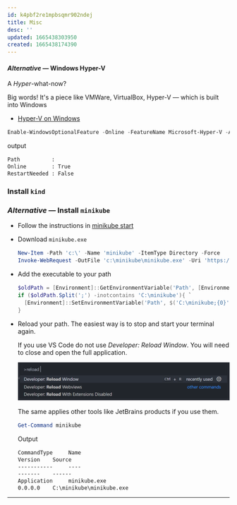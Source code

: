 ```yaml
---
id: k4pbf2re1mpbsqmr902ndej
title: Misc
desc: ''
updated: 1665438303950
created: 1665438174390
---
```


#### *Alternative* — Windows Hyper-V

A *Hyper*-what-now?

Big words! It's a piece like VMWare, VirtualBox, Hyper-V — which is built into Windows

* [Hyper-V on Windows][hyper-v-on-windows]

```powershell
Enable-WindowsOptionalFeature -Online -FeatureName Microsoft-Hyper-V -All
```

output

```text
Path          :
Online        : True
RestartNeeded : False
```

### Install `kind`

### *Alternative* — Install `minikube`

* Follow the instructions in [minikube start][minikube-start]
* Download `minikube.exe`

  ```powershell
  New-Item -Path 'c:\' -Name 'minikube' -ItemType Directory -Force
  Invoke-WebRequest -OutFile 'c:\minikube\minikube.exe' -Uri 'https://github.com/kubernetes/minikube/releases/latest/download/minikube-windows-amd64.exe' -UseBasicParsing
  ```

* Add the executable to your path

  ```powershell
  $oldPath = [Environment]::GetEnvironmentVariable('Path', [EnvironmentVariableTarget]::User)
  if ($oldPath.Split(';') -inotcontains 'C:\minikube'){ `
    [Environment]::SetEnvironmentVariable('Path', $('C:\minikube;{0}' -f $oldPath), [EnvironmentVariableTarget]::User) `
  }
  ```

* Reload your path.
  The easiest way is to stop and start your terminal again.

  If you use VS Code do not use *Developer: Reload Window*. You will need to close and open the full application.

  ![VS Code Reload Window Command](assets/images/vscode-reload-window.png)

  The same applies other tools like JetBrains products if you use them.

  ```powershell
  Get-Command minikube
  ```

  Output

  ```text
  CommandType     Name                                               Version    Source
  -----------     ----                                               -------    ------
  Application     minikube.exe                                       0.0.0.0    C:\minikube\minikube.exe
  ```

---

[minikube-start]: https://minikube.sigs.k8s.io/docs/start/
[hyper-v-on-windows]: https://learn.microsoft.com/en-us/virtualization/hyper-v-on-windows/quick-start/enable-hyper-v
